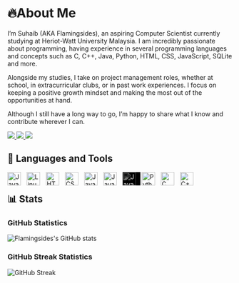 # 🔥About Me

I’m Suhaib (AKA Flamingsides), an aspiring Computer Scientist currently studying at Heriot-Watt University Malaysia. I am incredibly passionate about programming, having experience in several programming languages and concepts such as C, C++, Java, Python, HTML, CSS, JavaScript, SQLite and more.

Alongside my studies, I take on project management roles, whether at school, in extracurricular clubs, or in past work experiences. I focus on keeping a positive growth mindset and making the most out of the opportunities at hand.

Although I still have a long way to go, I’m happy to share what I know and contribute wherever I can.

<a href="https://www.linkedin.com/in/suhaib-hameed-zuberi/">
    <img src="https://custom-icon-badges.demolab.com/badge/LinkedIn-blue?style=for-the-badge&logo=linkedin&logoColor=white">
</a>
<a href="mailto:suhaib.zuberi2@gmail.com">
    <img src="https://custom-icon-badges.demolab.com/badge/Email-red?style=for-the-badge&logo=mail&logoColor=white">
</a>
<a href="https://api.whatsapp.com/send?phone=601139814185&text=Hi%20Suhaib!%20👋%0AI%20saw%20your%20profile%20online%20and%20would%20like%20to%20talk.">
    <img src="https://custom-icon-badges.demolab.com/badge/WhatsApp-dark_green?style=for-the-badge&logo=whatsapp&logoColor=white">
</a>
<br>

## 🧰 Languages and Tools

<img align="left" alt="Java" width="30px" style="padding-right:10px;" src="https://cdn.jsdelivr.net/gh/devicons/devicon/icons/java/java-original.svg"/>
<img align="left" alt="Linux" width="30px" style="padding-right:10px;" src="https://cdn.jsdelivr.net/gh/devicons/devicon/icons/linux/linux-original.svg" />
<img align="left" alt="HTML" width="30px" style="padding-right:10px;" src="https://cdn.jsdelivr.net/gh/devicons/devicon/icons/html5/html5-plain.svg" />
<img align="left" alt="CSS" width="30px" style="padding-right:10px;" src="https://cdn.jsdelivr.net/gh/devicons/devicon/icons/css3/css3-plain.svg" />
<img align="left" alt="JavaScript" width="30px" style="padding-right:10px;" src="https://cdn.jsdelivr.net/gh/devicons/devicon/icons/javascript/javascript-plain.svg" />
<img align="left" alt="JavaScript" width="30px" style="padding-right:10px;" src="https://cdn.jsdelivr.net/gh/devicons/devicon@latest/icons/bootstrap/bootstrap-original.svg" />
<img align="left" alt="JavaScript" width="30px" style="padding-right:10px; filter: invert(99%) sepia(1%) saturate(2%) hue-rotate(160deg) brightness(105%) contrast(101%); background-color: white;" src="https://cdn.jsdelivr.net/gh/devicons/devicon@latest/icons/flask/flask-original.svg" />
<img align="left" alt="Python" width="30px" style="padding-right:10px;" src="https://cdn.jsdelivr.net/gh/devicons/devicon/icons/python/python-plain.svg" />
<img align="left" alt="C" width="30px" style="padding-right:10px;" src="https://cdn.jsdelivr.net/gh/devicons/devicon/icons/c/c-plain.svg" />
<img align="left" alt="C++" width="30px" style="padding-right:10px;" src="https://cdn.jsdelivr.net/gh/devicons/devicon/icons/cplusplus/cplusplus-plain.svg" />
<br>

## 📊 Stats

### GitHub Statistics
![Flamingsides's GitHub stats](https://github-readme-stats.vercel.app/api?username=Flamingsides&show_icons=true&theme=gotham)

### GitHub Streak Statistics
![GitHub Streak](https://streak-stats.demolab.com?user=Flamingsides&theme=gotham&border_radius=4.5)
